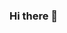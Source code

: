### Hi there 👋

<!--
**BreadForMen/BreadForMen** is a ✨ _special_ ✨ repository because its `README.md` (this file) appears on your GitHub profile.

Here are some ideas to get you started:

- 🔭 I’m currently working on creating an all-in-one, gluten-free, farm-raised, non-GMO loaf of bread.
- 🌱 I’m currently learning how to create said loaf.
- 👯 I’m looking to collaborate on others who would like to create an all-in-one, gluten-free, farm-raised, non-GMO loaf of bread.
- 🤔 I’m looking for help with my adventure because I am simply bread... for men.
- 💬 Ask me about your favourite type of bread. White, whole-wheat, whole-grain, anything you can think of.
- 📫 How to reach me: breadformen@gmail.com
- 😄 Pronouns: toast, loaf, breaddy, honestly, just call me whatever. I don't care.
- ⚡ Fun fact: Hey - Did you know that a rolled up piece of white bread was used to erase graphite before rubber erasers were invented?
-->

